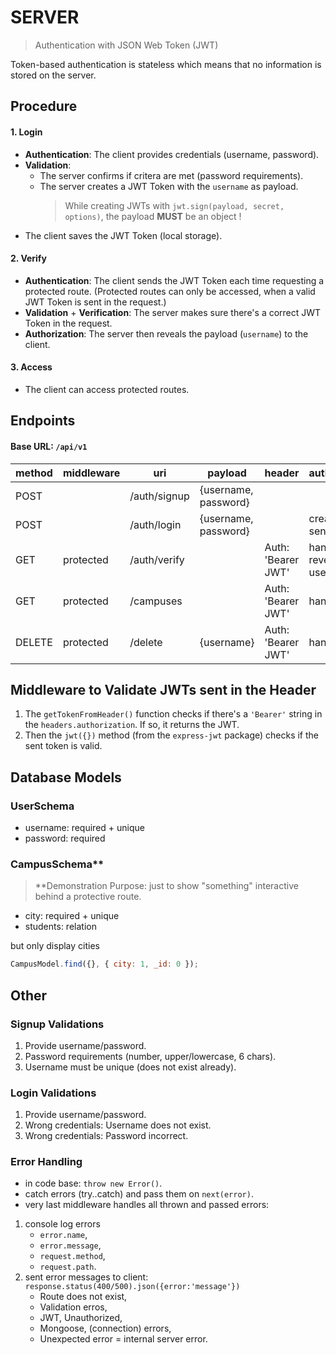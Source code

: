 # SERVER

> Authentication with JSON Web Token (JWT)

Token-based authentication is stateless which means that no information is stored on the server.

## Procedure

#### 1. Login

- **Authentication**: The client provides credentials (username, password).
- **Validation**:
  - The server confirms if critera are met (password requirements).
  - The server creates a JWT Token with the `username` as payload. 
  	> While creating JWTs with `jwt.sign(payload, secret, options)`, the payload **MUST** be an object !
- The client saves the JWT Token (local storage).

#### 2. Verify

- **Authentication**: The client sends the JWT Token each time requesting a protected route. (Protected routes can only be accessed, when a valid JWT Token is sent in the request.)
- **Validation** + **Verification**: The server makes sure there's a correct JWT Token in the request.
- **Authorization**: The server then reveals the payload (`username`) to the client.

#### 3. Access

- The client can access protected routes.

## Endpoints

#### Base URL: `/api/v1`

| method | middleware | uri          | payload              | header             | authentication              |
| ------ | ---------- | ------------ | -------------------- | ------------------ | --------------------------- |
| POST   |            | /auth/signup | {username, password} |                    |                             |
| POST   |            | /auth/login  | {username, password} |                    | create JWT, sent username   |
| GET    | protected  | /auth/verify |                      | Auth: 'Bearer JWT' | handle JWT, reveal username |
| GET    | protected  | /campuses    |                      | Auth: 'Bearer JWT' | handle JWT                  |
| DELETE | protected  | /delete      | {username}           | Auth: 'Bearer JWT' | handle JWT                  |

## Middleware to Validate JWTs sent in the Header

1. The `getTokenFromHeader()` function checks if there's a `'Bearer'` string in the `headers.authorization`. If so, it returns the JWT.
2. Then the `jwt({})` method (from the `express-jwt` package) checks if the sent token is valid.

## Database Models

### UserSchema

- username: required + unique
- password: required

### CampusSchema\*\*

> \*\*Demonstration Purpose: just to show "something" interactive behind a protective route.

- city: required + unique
- students: relation

but only display cities

```javascript
CampusModel.find({}, { city: 1, _id: 0 });
```

## Other

### Signup Validations

1. Provide username/password.
2. Password requirements (number, upper/lowercase, 6 chars).
3. Username must be unique (does not exist already).

### Login Validations

1. Provide username/password.
2. Wrong credentials: Username does not exist.
3. Wrong credentials: Password incorrect.

### Error Handling

- in code base: `throw new Error()`.
- catch errors (try..catch) and pass them on `next(error)`.
- very last middleware handles all thrown and passed errors:

1. console log errors
   - `error.name`,
   - `error.message`,
   - `request.method`,
   - `request.path`.
2. sent error messages to client: `response.status(400/500).json({error:'message'})`
   - Route does not exist,
   - Validation erros,
   - JWT, Unauthorized,
   - Mongoose, (connection) errors,
   - Unexpected error = internal server error.